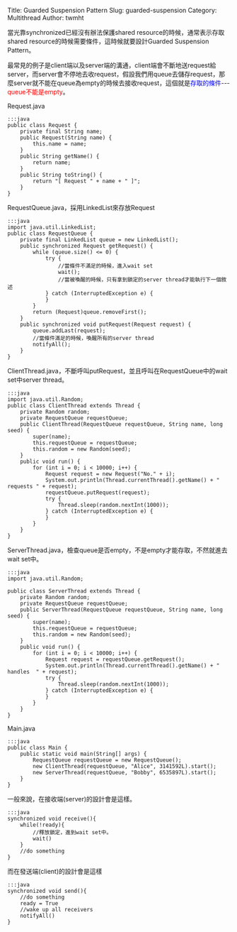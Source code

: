 Title: Guarded Suspension Pattern
Slug: guarded-suspension
Category: Multithread
Author: twmht

當光靠synchronized已經沒有辦法保護shared resource的時候，通常表示存取shared resource的時候需要條件，這時候就要設計Guarded Suspension Pattern。

最常見的例子是client端以及server端的溝通，client端會不斷地送request給server，而server會不停地去收request，假設我們用queue去儲存request，那麼server就不能在queue為empty的時候去接收request，這個就是<font color=blue>存取的條件</font>---<font color = red>queue不能是empty</font>。

Request.java

    :::java
    public class Request {
        private final String name;
        public Request(String name) {
            this.name = name;
        }
        public String getName() {
            return name;
        }
        public String toString() {
            return "[ Request " + name + " ]";
        }
    }

RequestQueue.java，採用LinkedList來存放Request

    :::java
    import java.util.LinkedList;
    public class RequestQueue {
        private final LinkedList queue = new LinkedList();
        public synchronized Request getRequest() {
            while (queue.size() <= 0) {
                try {                                   
                    //當條件不滿足的時候，進入wait set
                    wait();
                    //當被喚醒的時候，只有拿到鎖定的server thread才能執行下一個敘述
                } catch (InterruptedException e) {      
                }                                       
            }                                           
            return (Request)queue.removeFirst();
        }
        public synchronized void putRequest(Request request) {
            queue.addLast(request);
            //當條件滿足的時候，喚醒所有的server thread
            notifyAll();
        }
    }

ClientThread.java，不斷呼叫putRequest，並且呼叫在RequestQueue中的wait set中server thread。

    :::java
    import java.util.Random;
    public class ClientThread extends Thread {
        private Random random;
        private RequestQueue requestQueue;
        public ClientThread(RequestQueue requestQueue, String name, long seed) {
            super(name);
            this.requestQueue = requestQueue;
            this.random = new Random(seed);
        }
        public void run() {
            for (int i = 0; i < 10000; i++) {
                Request request = new Request("No." + i);
                System.out.println(Thread.currentThread().getName() + " requests " + request);
                requestQueue.putRequest(request);
                try {
                    Thread.sleep(random.nextInt(1000));
                } catch (InterruptedException e) {
                }
            }
        }
    }

ServerThread.java，檢查queue是否empty，不是empty才能存取，不然就進去wait set中。

    :::java
    import java.util.Random;

    public class ServerThread extends Thread {
        private Random random;
        private RequestQueue requestQueue;
        public ServerThread(RequestQueue requestQueue, String name, long seed) {
            super(name);
            this.requestQueue = requestQueue;
            this.random = new Random(seed);
        }
        public void run() {
            for (int i = 0; i < 10000; i++) {
                Request request = requestQueue.getRequest();
                System.out.println(Thread.currentThread().getName() + " handles  " + request);
                try {
                    Thread.sleep(random.nextInt(1000));
                } catch (InterruptedException e) {
                }
            }
        }
    }

Main.java

    :::java
    public class Main {
        public static void main(String[] args) {
            RequestQueue requestQueue = new RequestQueue();
            new ClientThread(requestQueue, "Alice", 3141592L).start();
            new ServerThread(requestQueue, "Bobby", 6535897L).start();
        }
    }

一般來說，在接收端(server)的設計會是這樣。

    :::java
    synchronized void receive(){
        while(!ready){
            //釋放鎖定，進到wait set中。
            wait()
        }
        //do something
    }

而在發送端(client)的設計會是這樣

    :::java
    synchronized void send(){
        //do something
        ready = True
        //wake up all receivers
        notifyAll()
    }
